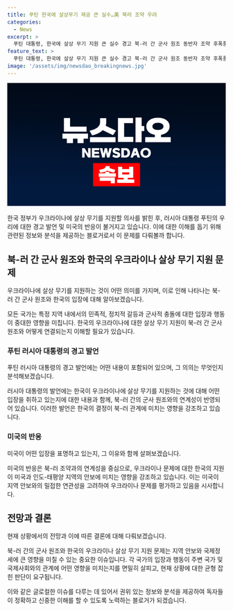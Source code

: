```yaml
---
title: 푸틴 한국에 살상무기 제공 큰 실수…美 북러 조약 우려
categories:
  - News
excerpt: >
  푸틴 대통령, 한국에 살상 무기 지원 큰 실수 경고 북-러 간 군사 원조 동반자 조약 후폭풍. 우크라이나 살상 무기 지원 검토 발표에 푸틴 실수일 것 경고. 미국은 북러 조약 우려 밝혀. 푸틴, 우크라이나 살상 무기 지원 시 한국의 결정 달려 주장. 미국 백악관은 북러 조약에 우려, 동맹국과 강화 협력 약속. 중러 정상회담 결과와 배치, 중국의 적극적 개입 기대. 미 의회, 북한과 안보 조약 체결한 러시아를 테러지원국으로 지정하는 법안 발의.
feature_text: >
  푸틴 대통령, 한국에 살상 무기 지원 큰 실수 경고 북-러 간 군사 원조 동반자 조약 후폭풍. 우크라이나 살상 무기 지원 검토 발표에 푸틴 실수일 것 경고. 미국은 북러 조약 우려 밝혀. 푸틴, 우크라이나 살상 무기 지원 시 한국의 결정 달려 주장. 미국 백악관은 북러 조약에 우려, 동맹국과 강화 협력 약속. 중러 정상회담 결과와 배치, 중국의 적극적 개입 기대. 미 의회, 북한과 안보 조약 체결한 러시아를 테러지원국으로 지정하는 법안 발의.
image: '/assets/img/newsdao_breakingnews.jpg'
---
```


<p><img src="/assets/img/newsdao_breakingnews.jpg" alt="implanttips 속보" /></p>

<p>한국 정부가 우크라이나에 살상 무기를 지원할 의사를 밝힌 후, 러시아 대통령 푸틴의 우리에 대한 경고 발언 및 미국의 반응이 불거지고 있습니다. 이에 대한 이해를 돕기 위해 관련된 정보와 분석을 제공하는 블로거로서 이 문제를 다뤄볼까 합니다. </p>

<h2 data-ke-size="size26">북-러 간 군사 원조와 한국의 우크라이나 살상 무기 지원 문제</h2>

<p>우크라이나에 살상 무기를 지원하는 것이 어떤 의미를 가지며, 이로 인해 나타나는 북-러 간 군사 원조와 한국의 입장에 대해 알아보겠습니다.</p>

<p data-ke-size="size16">모든 국가는 특정 지역 내에서의 민족적, 정치적 갈등과 군사적 충돌에 대한 입장과 행동이 중대한 영향을 미칩니다. 한국의 우크라이나에 대한 살상 무기 지원이 북-러 간 군사 원조와 어떻게 연결되는지 이해할 필요가 있습니다.</p>

<h3 data-ke-size="size24">푸틴 러시아 대통령의 경고 발언</h3>

<p>푸틴 러시아 대통령의 경고 발언에는 어떤 내용이 포함되어 있으며, 그 의의는 무엇인지 분석해보겠습니다.</p>

<p data-ke-size="size16">러시아 대통령의 발언에는 한국이 우크라이나에 살상 무기를 지원하는 것에 대해 어떤 입장을 취하고 있는지에 대한 내용과 함께, 북-러 간의 군사 원조와의 연계성이 반영되어 있습니다. 이러한 발언은 한국의 결정이 북-러 관계에 미치는 영향을 강조하고 있습니다.</p>

<h3 data-ke-size="size24">미국의 반응</h3>

<p>미국이 어떤 입장을 표명하고 있는지, 그 이유와 함께 살펴보겠습니다.</p>

<p data-ke-size="size16">미국의 반응은 북-러 조약과의 연계성을 중심으로, 우크라이나 문제에 대한 한국의 지원이 미국과 인도-태평양 지역의 안보에 미치는 영향을 강조하고 있습니다. 이는 미국이 지역 안보와의 밀접한 연관성을 고려하여 우크라이나 문제를 평가하고 있음을 시사합니다.</p>

<h2 data-ke-size="size26">전망과 결론</h2>

<p>현재 상황에서의 전망과 이에 따른 결론에 대해 다뤄보겠습니다.</p>

<p data-ke-size="size16">북-러 간의 군사 원조와 한국의 우크라이나 살상 무기 지원 문제는 지역 안보와 국제정세에 큰 영향을 미칠 수 있는 중요한 이슈입니다. 각 국가의 입장과 행동이 주변 국가 및 국제사회와의 관계에 어떤 영향을 미치는지를 면밀히 살피고, 현재 상황에 대한 균형 잡힌 판단이 요구됩니다.</p>

<p>이와 같은 글로컬한 이슈를 다루는 데 있어서 권위 있는 정보와 분석을 제공하여 독자들이 정확하고 신중한 이해를 할 수 있도록 노력하는 블로거가 되겠습니다.</p>

